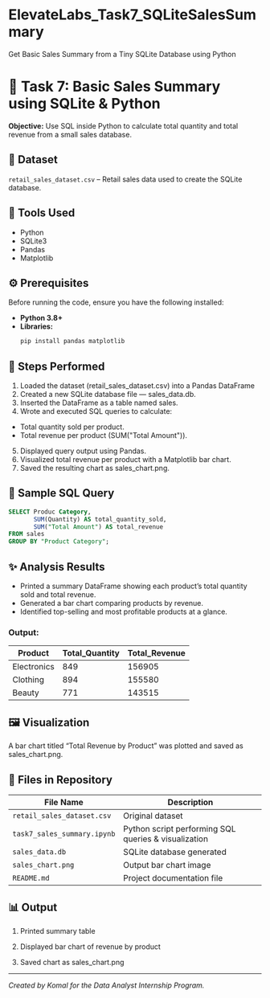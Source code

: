 # ElevateLabs_Task7_SQLiteSalesSummary
Get Basic Sales Summary from a Tiny SQLite Database using Python

# 🧮 Task 7: Basic Sales Summary using SQLite & Python

**Objective:** Use SQL inside Python to calculate total quantity and total revenue from a small sales database.

## 📂 Dataset
`retail_sales_dataset.csv` – Retail sales data used to create the SQLite database.

## 🧰 Tools Used

* Python
* SQLite3
* Pandas
* Matplotlib

## ⚙️ Prerequisites
Before running the code, ensure you have the following installed:

* **Python 3.8+**
* **Libraries:**  
  ```bash
  pip install pandas matplotlib
  ```

## 🧠 Steps Performed
1. Loaded the dataset (retail_sales_dataset.csv) into a Pandas DataFrame
2. Created a new SQLite database file — sales_data.db.
3. Inserted the DataFrame as a table named sales.
4. Wrote and executed SQL queries to calculate:
* Total quantity sold per product.
* Total revenue per product (SUM("Total Amount")).
5. Displayed query output using Pandas.
6. Visualized total revenue per product with a Matplotlib bar chart.
7. Saved the resulting chart as sales_chart.png.

## 🧾 Sample SQL Query
```sql
SELECT Produc Category, 
       SUM(Quantity) AS total_quantity_sold, 
       SUM("Total Amount") AS total_revenue
FROM sales
GROUP BY "Product Category";
```

## ✨ Analysis Results
- Printed a summary DataFrame showing each product’s total quantity sold and total revenue.
- Generated a bar chart comparing products by revenue.
- Identified top-selling and most profitable products at a glance.
### Output:

| Product | Total_Quantity | Total_Revenue |
|------------|-------------|-------------|
| Electronics | 849 | 156905 |
| Clothing | 894 | 155580 |
| Beauty | 771 | 143515 |

## 🖼 Visualization

A bar chart titled “Total Revenue by Product” was plotted and saved as sales_chart.png.

## 📂 Files in Repository
| File Name | Description |
|------------|-------------|
| `retail_sales_dataset.csv` | Original dataset |
| `task7_sales_summary.ipynb` | Python script performing SQL queries & visualization |
| `sales_data.db` | SQLite database generated |
| `sales_chart.png` | Output bar chart image |
| `README.md` | Project documentation file |

## 📊 Output

1. Printed summary table

2. Displayed bar chart of revenue by product

3. Saved chart as sales_chart.png

---
*Created by Komal for the Data Analyst Internship Program.*

